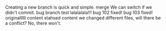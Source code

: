 Creating a new branch is quick and simple.
merge
We can switch if we didn't commit.
bug branch test
lalalalala!!!
bug 102 fixed!
bug 103 fixed!
originallllll content
stahsed content
we changed different files, will there be a conflict? No, there won't.

